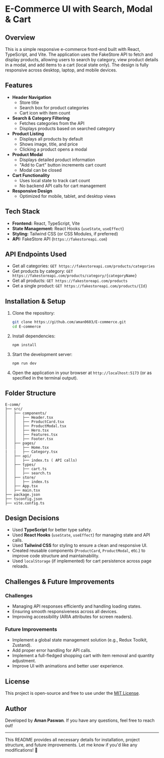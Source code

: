 # E-Commerce UI with Search, Modal & Cart

## Overview
This is a simple responsive e-commerce front-end built with React, TypeScript, and Vite. The application uses the FakeStore API to fetch and display products, allowing users to search by category, view product details in a modal, and add items to a cart (local state only). The design is fully responsive across desktop, laptop, and mobile devices.

## Features
- **Header Navigation**
  - Store title
  - Search box for product categories
  - Cart icon with item count
- **Search & Category Filtering**
  - Fetches categories from the API
  - Displays products based on searched category
- **Product Listing**
  - Displays all products by default
  - Shows image, title, and price
  - Clicking a product opens a modal
- **Product Modal**
  - Displays detailed product information
  - "Add to Cart" button increments cart count
  - Modal can be closed
- **Cart Functionality**
  - Uses local state to track cart count
  - No backend API calls for cart management
- **Responsive Design**
  - Optimized for mobile, tablet, and desktop views

## Tech Stack
- **Frontend:** React, TypeScript, Vite
- **State Management:** React Hooks (`useState`, `useEffect`)
- **Styling:** Tailwind CSS (or CSS Modules, if preferred)
- **API:** FakeStore API (`https://fakestoreapi.com`)

## API Endpoints Used
- Get all categories: `GET https://fakestoreapi.com/products/categories`
- Get products by category: `GET https://fakestoreapi.com/products/category/{categoryName}`
- Get all products: `GET https://fakestoreapi.com/products`
- Get a single product: `GET https://fakestoreapi.com/products/{Id}`

## Installation & Setup
1. Clone the repository:
   ```sh
   git clone https://github.com/aman0603/E-commerce.git
   cd E-commerce
   ```
2. Install dependencies:
   ```sh
   npm install
   ```
3. Start the development server:
   ```sh
   npm run dev
   ```
4. Open the application in your browser at `http://localhost:5173` (or as specified in the terminal output).

## Folder Structure
```
E-comm/
├── src/
│   ├── components/
│   │   ├── Header.tsx
│   │   ├── ProductCard.tsx
│   │   ├── ProductModal.tsx
│   │   ├── Hero.tsx
│   │   ├── Features.tsx
│   │   ├── Footer.tsx
│   ├── pages/
│   │   ├── Home.tsx
|   |   ├── Category.tsx
│   ├── api/
│   │   ├── index.ts ( API calls)
│   ├── types/
│   │   ├── cart.ts
│   │   ├── search.ts
│   ├── store/
│   │   ├── index.ts 
│   ├── App.tsx
│   ├── main.tsx
├── package.json
├── tsconfig.json
├── vite.config.ts
```

## Design Decisions
- Used **TypeScript** for better type safety.
- Used **React Hooks** (`useState`, `useEffect`) for managing state and API calls.
- Used **Tailwind CSS** for styling to ensure a clean and responsive UI.
- Created reusable components (`ProductCard`, `ProductModal`, etc.) to improve code structure and maintainability.
- Used `localStorage` (if implemented) for cart persistence across page reloads.

## Challenges & Future Improvements
### Challenges
- Managing API responses efficiently and handling loading states.
- Ensuring smooth responsiveness across all devices.
- Improving accessibility (ARIA attributes for screen readers).

### Future Improvements
- Implement a global state management solution (e.g., Redux Toolkit, Zustand).
- Add proper error handling for API calls.
- Implement a full-fledged shopping cart with item removal and quantity adjustment.
- Improve UI with animations and better user experience.

## License
This project is open-source and free to use under the [MIT License](LICENSE).

## Author
Developed by **Aman Paswan**. If you have any questions, feel free to reach out!

---
This README provides all necessary details for installation, project structure, and future improvements. Let me know if you'd like any modifications! 🚀

